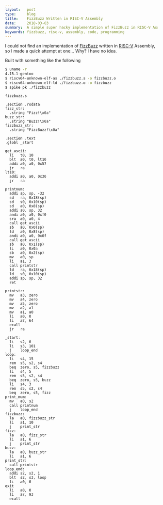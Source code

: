 ```yaml
---
layout:   post
type:     blog
title:    FizzBuzz Written in RISC-V Assembly
date:     2018-03-03
summary:  A simple super hacky implementation of FizzBuzz in RISC-V Assembly
keywords: fizzbuzz, risc-v, assembly, code, programming
---
```


I could not find an implementation of [FizzBuzz] written in [RISC-V] Assembly, so
I made a quick attempt at one... Why? I have no idea.

Built with something like the following

```sh
$ uname -r
4.15.1-gentoo
$ riscv64-unknown-elf-as ./fizzbuzz.s -o fizzbuzz.o
$ riscv64-unknown-elf-ld ./fizzbuzz.o -o fizzbuzz
$ spike pk ./fizzbuzz
```

`fizzbuzz.s`

```
.section .rodata
fizz_str:
  .string "Fizz!\x0a"
buzz_str:
  .string "Buzz!\x0a"
fizzbuzz_str:
  .string "FizzBuzz!\x0a"

.section .text
.globl _start

get_ascii:
  li   t0, 10
  blt  a0, t0, lt10
  addi a0, a0, 0x57
  jr   ra
lt10:
  addi a0, a0, 0x30
  jr   ra

printnum:
  addi sp, sp, -32
  sd   ra, 0x18(sp)
  sd   s0, 0x10(sp)
  sd   a0, 0x8(sp)
  addi s0, sp, 32
  andi a0, a0, 0xf0
  sra  a0, a0, 4
  call get_ascii
  sb   a0, 0x0(sp)
  ld   a0, 0x8(sp)
  andi a0, a0, 0x0f
  call get_ascii
  sb   a0, 0x1(sp)
  li   a0, 0x0a
  sb   a0, 0x2(sp)
  mv   a0, sp
  li   a1, 3
  call printstr
  ld   ra, 0x18(sp)
  ld   s0, 0x10(sp)
  addi sp, sp, 32
  ret

printstr:
  mv   a3, zero
  mv   a4, zero
  mv   a5, zero
  mv   a2, a1
  mv   a1, a0
  li   a0, 0
  li   a7, 64
  ecall
  jr   ra

_start:
  li   s2, 0
  li   s3, 101
  j    loop_end
loop:
  li   s4, 15
  rem  s5, s2, s4
  beq  zero, s5, fizzbuzz
  li   s4, 5
  rem  s5, s2, s4
  beq  zero, s5, buzz
  li   s4, 3
  rem  s5, s2, s4
  beq  zero, s5, fizz
print_num:
  mv   a0, s2
  call printnum
  j    loop_end
fizzbuzz:
  la   a0, fizzbuzz_str
  li   a1, 10
  j    print_str
fizz:
  la   a0, fizz_str
  li   a1, 6
  j    print_str
buzz:
  la   a0, buzz_str
  li   a1, 6
print_str:
  call printstr
loop_end:
  addi s2, s2, 1
  blt  s2, s3, loop
  li   a0, 0
exit
  li   a0, 0
  li   a7, 93
  ecall
```

[RISC-V]: https://riscv.org/
[FizzBuzz]: https://en.wikipedia.org/wiki/Fizz_buzz
